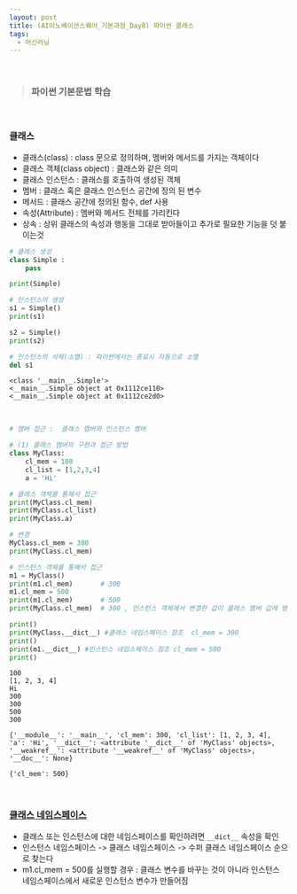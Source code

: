 ```yaml
---
layout: post
title: (AI이노베이션스퀘어_기본과정_Day8) 파이썬 클래스
tags:
  - 머신러닝
---
```


<br>

> ### 파이썬 기본문법 학습 

<br>

### 클래스

- 클래스(class) : class 문으로 정의하며, 멤버와 메서드를 가지는 객체이다
- 클래스 객체(class object) : 클래스와 같은 의미
- 클래스 인스턴스  : 클래스를 호출하여 생성된 객체  
- 멤버 : 클래스 혹은 클래스 인스턴스 공간에 정의 된 변수
- 메서드 : 클래스 공간에 정의된 함수, def 사용
- 속성(Attribute) : 멤버와 메서드 전체를 가리킨다
- 상속 : 상위 클래스의 속성과 행동을 그대로 받아들이고 추가로 필요한 기능을 덧 붙이는것


```python
# 클래스 생성
class Simple :
    pass

print(Simple)

# 인스턴스의 생성
s1 = Simple()
print(s1)

s2 = Simple()
print(s2)

# 인스턴스의 삭제(소멸) : 파이썬에서는 종료시 자동으로 소멸
del s1
```

    <class '__main__.Simple'>
    <__main__.Simple object at 0x1112ce110>
    <__main__.Simple object at 0x1112ce2d0>

<br>

```python
# 멤버 접근 :  클래스 멤버와 인스턴스 멤버

# (1) 클래스 멤버의 구현과 접근 방법
class MyClass:
    cl_mem = 100
    cl_list = [1,2,3,4]
    a = 'Hi'

# 클래스 객체를 통해서 접근
print(MyClass.cl_mem)
print(MyClass.cl_list)
print(MyClass.a)

# 변경
MyClass.cl_mem = 300
print(MyClass.cl_mem)

# 인스턴스 객체를 통해서 접근
m1 = MyClass()
print(m1.cl_mem)       # 300
m1.cl_mem = 500
print(m1.cl_mem)       # 500
print(MyClass.cl_mem)  # 300 , 인스턴스 객체에서 변경한 값이 클래스 멤버 값에 영향을 주지 않는다

print()
print(MyClass.__dict__) #클래스 네임스페이스 참조  cl_mem = 300
print()
print(m1.__dict__) #인스턴스 네임스페이스 참조 cl_mem = 500
print()
```

    100
    [1, 2, 3, 4]
    Hi
    300
    300
    500
    300
    
    {'__module__': '__main__', 'cl_mem': 300, 'cl_list': [1, 2, 3, 4], 'a': 'Hi', '__dict__': <attribute '__dict__' of 'MyClass' objects>, '__weakref__': <attribute '__weakref__' of 'MyClass' objects>, '__doc__': None}
    
    {'cl_mem': 500}

<br>

### [클래스 네임스페이스](https://wikidocs.net/1743)

- 클래스 또는 인스턴스에 대한 네임스페이스를 확인하려면 `__dict__` 속성을 확인
- 인스턴스 네임스페이스 -> 클래스 네임스페이스 -> 수퍼 클래스 네임스페이스 순으로 찾는다
- m1.cl_mem = 500를 실행할 경우 : 클래스 변수를 바꾸는 것이 아니라 인스턴스 네임스페이스에서 새로운 인스턴스 변수가 만들어짐


